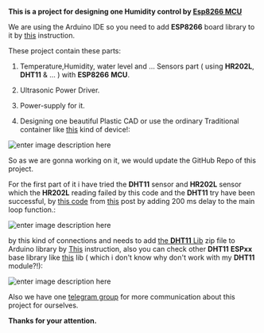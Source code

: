 **This is a project for designing one Humidity control by [**Esp8266 MCU**][1]**

We are using the Arduino IDE so you need to add **ESP8266** board library to it by [this][2] instruction.


These project contain these parts:

 1. Temperature,Humidity, water level and ... Sensors part ( using **HR202L**, **DHT11** & ... ) with **ESP8266** **MCU**. 
 2.  Ultrasonic Power Driver.

 3. Power-supply for it.
 4. Designing one beautiful Plastic CAD or use the ordinary Traditional container like [this][3] kind of device!:

![enter image description here][4]

So as we are gonna working on it, we would update the GitHub Repo of this project.

For the first part of it i have tried the **DHT11** sensor and **HR202L** sensor which the **HR202L**  reading failed by this code and the **DHT11** try have been successful, by [this code][5] from [this][6] post by adding 200 ms delay to the main loop function.:

![enter image description here][7]

by this kind of connections and needs to add [the **DHT11** Lib][8] zip file to Arduino library by [This][9] instruction, also you can check other **DHT11** **ESPxx** base library like [this][10] lib ( which i don't know why don't work with my **DHT11** module?!):

![enter image description here][11]

Also we have one [telegram group][12] for more communication about this project for ourselves.

**Thanks for your attention.**


  [1]: https://en.wikipedia.org/wiki/ESP8266
  [2]: https://www.youtube.com/watch?v=OC9wYhv6juM
  [3]: https://grabcad.com/library/148447
  [4]: https://i.stack.imgur.com/WaqOM.png
  [5]: https://github.com/GSH-Open-source-projects/Esp8266-Home-Humidity-device/blob/master/DHT_ESP8266/DHT_ESP8266.ino
  [6]: https://www.electronicwings.com/nodemcu/dht11-sensor-interfacing-with-nodemcu
  [7]: https://i.stack.imgur.com/QS8sh.png
  [8]: https://github.com/markruys/arduino-DHT/archive/master.zip
  [9]: https://www.youtube.com/watch?v=jMSic83Prs8
  [10]: https://github.com/beegee-tokyo/DHTesp/blob/master/examples/DHT_ESP8266/DHT_ESP8266.ino
  [11]: https://i.stack.imgur.com/kDTwT.png
  [12]: https://t.me/joinchat/CKfLihtRUUbOkM-mKniJww
